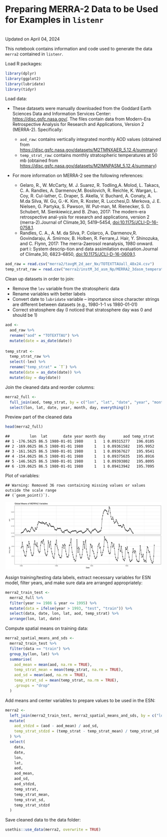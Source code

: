 Preparing MERRA-2 Data to be Used for Examples in `listenr`
================
<br> Updated on April 04, 2024

This notebook contains information and code used to generate the data
`merra2` contained in `listenr`.

Load R packages:

``` r
library(dplyr)
library(ggplot2)
library(lubridate)
library(tidyr)
```

Load data:

- These datasets were manually downloaded from the Goddard Earth
  Sciences Data and Information Services Center:
  <https://disc.gsfc.nasa.gov/>. The files contain data from Modern-Era
  Retrospective Analysis for Research and Applications, Version 2
  (MERRA-2). Specifically:

  - `aod_raw`: contains vertically integrated monthly AOD values
    (obtained from
    <https://disc.gsfc.nasa.gov/datasets/M2TMNXAER_5.12.4/summary>)
  - `temp_strat_raw`: contains monthly stratospheric temperatures at 50
    mb (obtained from
    <https://disc.gsfc.nasa.gov/datasets/M2IMNPASM_5.12.4/summary>)

- For more information on MERRA-2 see the following references:

  - Gelaro, R., W. McCarty, M. J. Suarez, R. Todling,A. Molod, L.
    Takacs, C. A. Randles, A. Darmenov,M. Bosilovich, R. Reichle, K.
    Wargan, L. Coy, R. Cul-lather, C. Draper, S. Akella, V. Buchard, A.
    Conaty, A. M.da Silva, W. Gu, G.-K. Kim, R. Koster, R. Lucchesi,D.
    Merkova, J. E. Nielsen, G. Partyka, S. Pawson, W. Put-man, M.
    Rienecker, S. D. Schubert, M. Sienkiewicz,and B. Zhao, 2017: The
    modern-era retrospective anal-ysis for research and applications,
    version 2 (merra-2).Journal of Climate,30, 5419–5454,
    <doi:10.1175/JCLI-D-16-0758.1>.
  - Randles, C. A., A. M. da Silva, P. Colarco, A. Darmenov,R.
    Govindaraju, A. Smirnov, B. Holben, R. Ferrare,J. Hair, Y.
    Shinozuka, and C. Flynn, 2017: The merra-2aerosol reanalysis, 1980
    onward. part i: System descrip-tion and data assimilation
    evaluation.Journal of Climate,30, 6823–6850,
    <doi:10.1175/JCLI-D-16-0609.1>.

``` r
aod_raw = read.csv("merra2/tavgM_2d_aer_Nx/TOTEXTTAUall_48x24.csv")
temp_strat_raw = read.csv("merra2/instM_3d_asm_Np/MERRA2_3dasm_temperature_50mb_48x24.csv")
```

Clean up datasets in order to join:

- Remove the `lev` variable from the stratospheric data
- Rename variables with better labels
- Convert date to `lubridate` variable – importance since character
  strings are different between datasets (e.g., 1980-1-1 vs 1980-01-01)
- Correct stratosphere day (I noticed that stratosphere day was 0 and
  should be 1)

``` r
aod <- 
  aod_raw %>% 
  rename("aod" = "TOTEXTTAU") %>%
  mutate(date = as_date(date))

temp_strat <-
  temp_strat_raw %>% 
  select(-lev) %>% 
  rename("temp_strat" = `T`) %>%
  mutate(date = as_date(date)) %>%
  mutate(day = day(date))
```

Join the cleaned data and reorder columns:

``` r
merra2_full <- 
  full_join(aod, temp_strat, by = c("lon", "lat", "date", "year", "month", "day")) %>%
  select(lon, lat, date, year, month, day, everything()) 
```

Preview part of the cleaned data

``` r
head(merra2_full)
```

    ##         lon  lat       date year month day        aod temp_strat
    ## 1 -176.5625 86.5 1980-01-01 1980     1   1 0.09315277   196.0105
    ## 2 -169.0625 86.5 1980-01-01 1980     1   1 0.09361582   195.9952
    ## 3 -161.5625 86.5 1980-01-01 1980     1   1 0.09367627   195.9541
    ## 4 -154.0625 86.5 1980-01-01 1980     1   1 0.09375635   195.8916
    ## 5 -146.5625 86.5 1980-01-01 1980     1   1 0.09393802   195.8095
    ## 6 -139.0625 86.5 1980-01-01 1980     1   1 0.09413942   195.7095

Plot of variables:

    ## Warning: Removed 36 rows containing missing values or values outside the scale range
    ## (`geom_point()`).

![](prep-merra2_files/figure-gfm/unnamed-chunk-6-1.png)<!-- -->

Assign training/testing data labels, extract necessary variables for ESN
model, filter years, and make sure data are arranged appropriately:

``` r
merra2_train_test <-
  merra2_full %>%
  filter(year >= 1986 & year <= 1995) %>%
  mutate(data = ifelse(year > 1993, "test", "train")) %>%
  select(data, date, lon, lat, aod, temp_strat) %>%
  arrange(lon, lat, date)
```

Compute spatial means on training data:

``` r
merra2_spatial_means_and_sds <- 
  merra2_train_test %>%
  filter(data == "train") %>%
  group_by(lon, lat) %>%
  summarise(
    aod_mean = mean(aod, na.rm = TRUE),
    temp_strat_mean = mean(temp_strat, na.rm = TRUE),
    aod_sd = mean(aod, na.rm = TRUE),
    temp_strat_sd = mean(temp_strat, na.rm = TRUE),
    .groups = "drop"
  )
```

Add means and center variables to prepare values to be used in the ESN:

``` r
merra2 <-
  left_join(merra2_train_test, merra2_spatial_means_and_sds, by = c("lon", "lat")) %>%
  mutate(
    aod_stdzd = (aod - aod_mean) / aod_sd,
    temp_strat_stdzd = (temp_strat - temp_strat_mean) / temp_strat_sd
  ) %>%
  select(
    data,
    date,
    lon,
    lat,
    aod,
    aod_mean,
    aod_sd,
    aod_stdzd,
    temp_strat,
    temp_strat_mean,
    temp_strat_sd,
    temp_strat_stdzd
  )
```

Save cleaned data to the data folder:

``` r
usethis::use_data(merra2, overwrite = TRUE)
```
